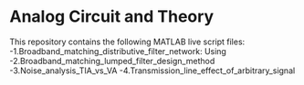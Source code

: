 # Analog Circuit and Theory

This repository contains the following MATLAB live script files:
-1.Broadband_matching_distributive_filter_network:
  Using 
-2.Broadband_matching_lumped_filter_design_method
-3.Noise_analysis_TIA_vs_VA 
-4.Transmission_line_effect_of_arbitrary_signal
